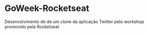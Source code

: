 # GoWeek-Rocketseat

Desenvolvimento de de um clone da aplicação Twitter pelo workshop promovido pela Rocketseat
